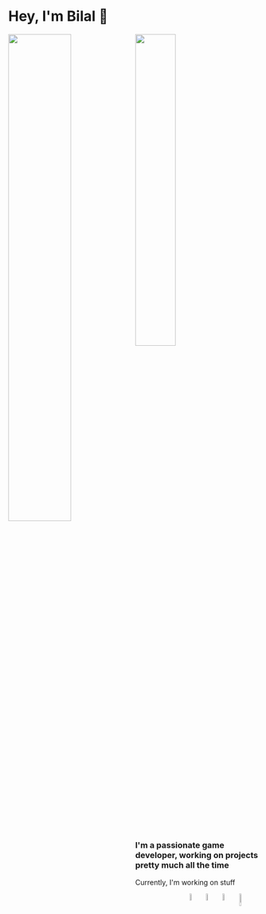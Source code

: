 # Hey, I'm Bilal 👋

<img align="left" width="50%" src="https://github-readme-stats.vercel.app/api?username=Bilal-A-G&count_private=true&show_icons=true&theme=dark"/>
<img width="40%" src="https://github-readme-stats.vercel.app/api/top-langs/?username=Bilal-A-G&layout=compact&theme=dark"/>

&emsp;

### I'm a passionate game developer, working on projects pretty much all the time

Currently, I'm working on stuff

<img width="8%" align="right" src="https://img.shields.io/badge/OpenGL-FFFFFF?style=for-the-badge&logo=opengl"/>
<img width="6%" align="right" src="https://img.shields.io/badge/c%23-%23239120.svg?style=for-the-badge&logo=c-sharp&logoColor=white"/>
<img width="6%" align="right" src="https://img.shields.io/badge/unity-%23000000.svg?style=for-the-badge&logo=unity&logoColor=white"/>
<img width="6%" align="right" src="https://img.shields.io/badge/C%2B%2B-00599C?style=for-the-badge&logo=c%2B%2B&logoColor=white"/>
